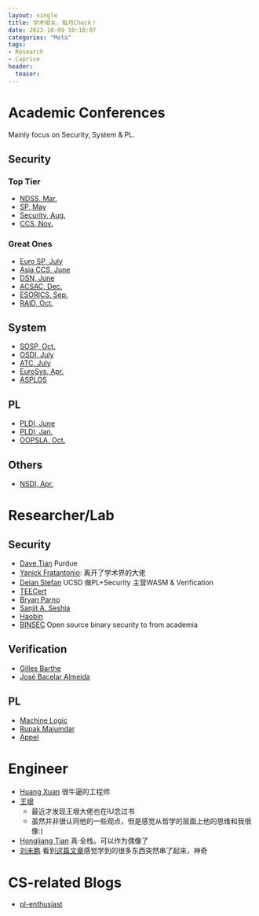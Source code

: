 ```yaml
---
layout: single
title: 学术相关，每月Check！
date: 2022-10-09 10:10:07
categories: "Meta"
tags:
- Research
- Caprice
header:
  teaser: 
---
```


# Academic Conferences

Mainly focus on Security, System & PL.

## Security

### Top Tier

- [NDSS, Mar.](https://www.ndss-symposium.org)
- [SP, May](https://www.ieee-security.org/TC/SP2023/)
- [Security, Aug.](https://www.usenix.org/conference/usenixsecurity22)
- [CCS, Nov.](https://www.sigsac.org/ccs/CCS2022/)

### Great Ones

- [Euro SP, July](https://www.ieee-security.org/TC/EuroSP2023/)
- [Asia CCS, June](https://asiaccs2023.org)
- [DSN, June](https://asiaccs2023.org)
- [ACSAC, Dec.](https://www.acsac.org)
- [ESORICS, Sep.](https://esorics2022.compute.dtu.dk)
- [RAID, Oct.](https://raid2022.cs.ucy.ac.cy)

## System

- [SOSP, Oct.](https://sosp2021.mpi-sws.org)
- [OSDI, July](https://www.usenix.org/conference/osdi22)
- [ATC, July](https://www.usenix.org/conference/atc22)
- [EuroSys, Apr.](https://2022.eurosys.org)
- [ASPLOS](https://asplos-conference.org)

## PL

- [PLDI, June](https://pldi22.sigplan.org)
- [PLDI, Jan.](https://popl22.sigplan.org)
- [OOPSLA, Oct.](https://www.sigplan.org/Conferences/OOPSLA/)

## Others

- [NSDI, Apr.](https://www.usenix.org/conference/nsdi22)

# Researcher/Lab

## Security

- [Dave Tian](https://davejingtian.org/) Purdue
- [Yanick Fratantonio](https://reyammer.io/): 离开了学术界的大佬
- [Deian Stefan](https://cseweb.ucsd.edu/~dstefan/) UCSD 做PL+Security 主营WASM & Verification
- [TEECert](https://teecertlabs.com/)
- [Bryan Parno](https://www.andrew.cmu.edu/user/bparno/)
- [Sanjit A. Seshia](http://people.eecs.berkeley.edu/~sseshia/)
- [Haobin](https://hiroki-chen.notion.site/)
- [BINSEC](https://binsec.github.io/) Open source binary security to from academia

## Verification

- [Gilles Barthe](https://gbarthe.github.io)
- [José Bacelar Almeida](https://www.inesctec.pt/en/people/jose-bacelar-almeida#short_bio)

## PL

- [Machine Logic](https://lawrencecpaulson.github.io/)
- [Rupak Majumdar](https://people.mpi-sws.org/~rupak/)
- [Appel](https://www.cs.princeton.edu/~appel/)

# Engineer

- [Huang Xuan](https://huangxuan.me) 很牛逼的工程师
- [王垠](https://www.yinwang.org/)
  - 最近才发现王垠大佬也在IU念过书
  - 虽然并非很认同他的一些观点，但是感觉从哲学的层面上他的思维和我很像:)
- [Hongliang Tian](https://www.tatetian.io/) 真·全栈。可以作为偶像了
- [刘未鹏](http://mindhacks.cn) 看到[这篇文章](http://mindhacks.cn/2006/10/15/cantor-godel-turing-an-eternal-golden-diagonal/)感觉学到的很多东西突然串了起来，神奇

# CS-related Blogs

- [pl-enthusiast](http://www.pl-enthusiast.net/)
